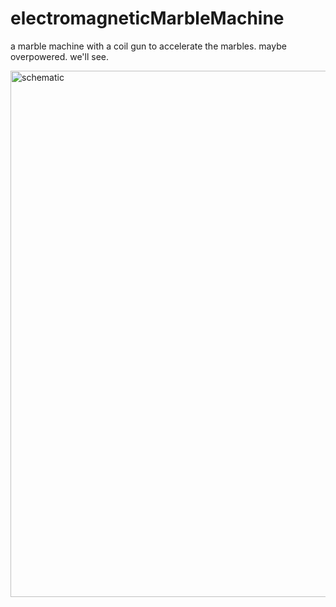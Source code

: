 # electromagneticMarbleMachine
 
a marble machine with a coil gun to accelerate the marbles. maybe overpowered. we'll see.

<img width="842" alt="schematic" src="https://github.com/poxyping/electromagneticMarbleMachine/assets/83578132/c956ac98-02ba-4e6c-bd35-f5ecf730fed7">
